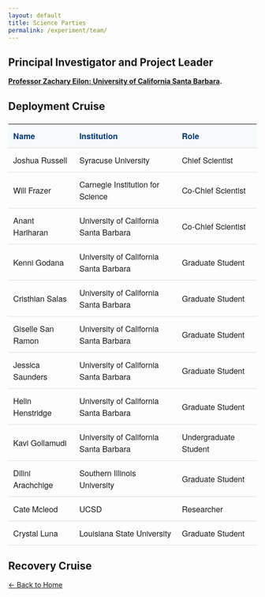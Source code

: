 ```yaml
---
layout: default
title: Science Parties
permalink: /experiment/team/
---
```



<style>
  header {
    background-color: #0077be !important;
    background-image: linear-gradient(120deg, #003973, #0077be, #00c6ff) !important;
  }


  .team-section {
    margin-top: 1.5em;
    font-size: 1.1em;
    font-family: "Helvetica Neue", Helvetica, Arial, sans-serif;
  }

  .team-table {
    width: 100%;
    border-collapse: collapse;
    margin-top: 1em;
    font-size: 1.05em;
  }

  .team-table th, .team-table td {
    text-align: left;
    padding: 12px 10px;
    border-bottom: 1px solid #ddd;
  }

  .team-table th {
    background-color: #f7f9fa;
    color: #003973;
    font-weight: 600;
  }

  .team-table tr:hover {
    background-color: #f0f8ff;
  }
</style>

## Principal Investigator and Project Leader

**[Professor Zachary Eilon: University of California Santa Barbara](https://www.geol.ucsb.edu/people/faculty/zach-eilon).**

## Deployment Cruise

<div class="team-section">
  <table class="team-table">
    <thead>
      <tr>
        <th>Name</th>
        <th>Institution</th>
        <th>Role</th>
      </tr>
    </thead>
    <tbody>
      <tr><td>Joshua Russell</td><td>Syracuse University</td><td>Chief Scientist</td></tr>
      <tr><td>Will Frazer</td><td>Carnegie Institution for Science
 </td><td>Co-Chief Scientist</td></tr>
      <tr><td>Anant Hariharan</td><td>University of California Santa Barbara</td><td>Co-Chief Scientist</td></tr>
      <tr><td>Kenni Godana</td><td>University of California Santa Barbara</td><td>Graduate Student</td></tr>
      <tr><td>Cristhian Salas</td><td>University of California Santa Barbara</td><td>Graduate Student</td></tr>
      <tr><td>Giselle San Ramon</td><td>University of California Santa Barbara</td><td>Graduate Student</td></tr>
      <tr><td>Jessica Saunders</td><td>University of California Santa Barbara</td><td>Graduate Student</td></tr>
      <tr><td>Helin Henstridge</td><td>University of California Santa Barbara</td><td>Graduate Student</td></tr>
      <tr><td>Kavi Gollamudi</td><td>University of California Santa Barbara</td><td>Undergraduate Student</td></tr>
      <tr><td>Dilini Arachchige</td><td>Southern Illinois University</td><td>Graduate Student</td></tr>
      <tr><td>Cate Mcleod</td><td>UCSD</td><td>Researcher</td></tr>
      <tr><td>Crystal Luna</td><td>Louisiana State University</td><td>Graduate Student</td></tr>
    </tbody>
  </table>
</div>

## Recovery Cruise

[← Back to Home](/)

